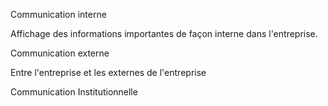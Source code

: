 
Communication interne

Affichage des informations importantes de façon interne dans l'entreprise.


Communication externe

Entre l'entreprise et les externes de l'entreprise


Communication Institutionnelle 

